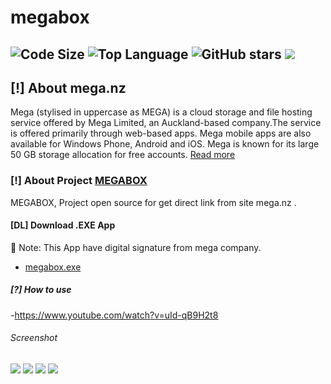 # megabox
![Code Size](https://img.shields.io/github/languages/code-size/aliilapro/megabox) ![Top Language](https://img.shields.io/github/languages/top/aliilapro/megabox) ![GitHub stars](https://img.shields.io/github/stars/aliilapro/megabox) ![](https://img.shields.io/badge/The%20Long%20Hope-%F0%9F%98%8E%E2%9C%8C-green)
--------------------------------------------------------------------
## [!] About mega.nz
Mega (stylised in uppercase as MEGA) is a cloud storage and file hosting service offered by Mega Limited, an Auckland-based company.The service is offered primarily through web-based apps. Mega mobile apps are also available for Windows Phone, Android and iOS. Mega is known for its large 50 GB storage allocation for free accounts. [Read more](https://en.wikipedia.org/wiki/Mega_(service))

### [!] About Project [MEGABOX](https://github.com/ALIILAPRO/megabox)
MEGABOX, Project open source for get direct link from site mega.nz .

#### [DL] Download .EXE App
🔑 Note: This App have digital signature from mega company.

- [megabox.exe](http://bayanbox.ir/download/4988000854154271700/megabox.zip)

##### [?] How to use
-https://www.youtube.com/watch?v=uId-qB9H2t8

###### Screenshot
![](https://github.com/ALIILAPRO/megabox/blob/master/Sc/sc%20(1).png)
![](https://github.com/ALIILAPRO/megabox/blob/master/Sc/sc%20(2).png)
![](https://github.com/ALIILAPRO/megabox/blob/master/Sc/sc%20(3).png)
![](https://github.com/ALIILAPRO/megabox/blob/master/Sc/sc%20(4).png)

